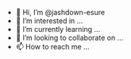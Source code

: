 - 👋 Hi, I’m @jashdown-esure
- 👀 I’m interested in ...
- 🌱 I’m currently learning ...
- 💞️ I’m looking to collaborate on ...
- 📫 How to reach me ...

<!---
jashdown-esure/jashdown-esure is a ✨ special ✨ repository because its `README.md` (this file) appears on your GitHub profile.
You can click the Preview link to take a look at your changes.
--->
